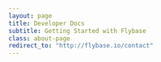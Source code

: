 ```yaml
---
layout: page
title: Developer Docs
subtitle: Getting Started with Flybase
class: about-page
redirect_to: "http://flybase.io/contact"
---
```

